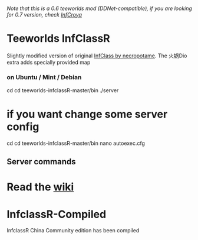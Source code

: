 ###### *Note that this is a 0.6 teeworlds mod (DDNet-compatible), if you are looking for 0.7 version, check [InfCroya](https://github.com/yavl/teeworlds-infcroya)*

# Teeworlds InfClassR
Slightly modified version of original [InfClass by necropotame](https://github.com/necropotame/teeworlds-infclass).
The 火锅Dio extra adds specially provided map

### on Ubuntu / Mint / Debian
cd
cd teeworlds-infclassR-master/bin
./server

# if you want change some server config
cd
cd teeworlds-infclassR-master/bin
nano autoexec.cfg

## Server commands
Read the [wiki](https://github.com/yavl/teeworlds-infclassR/wiki)
=======
# InfclassR-Compiled
InfclassR China Community edition has been compiled
